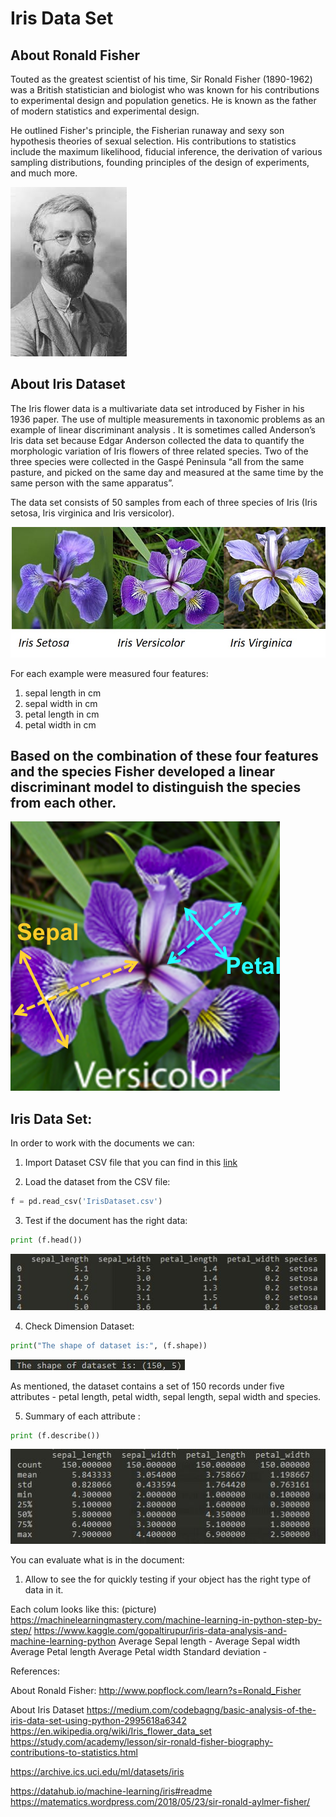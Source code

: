 
# Iris Data Set 

## About Ronald Fisher  

Touted as the greatest scientist of his time, Sir Ronald Fisher (1890-1962) was a British statistician and biologist who was known for his contributions to experimental design and population genetics. He is known as the father of modern statistics and experimental design.

He outlined Fisher's principle, the Fisherian runaway and sexy son hypothesis theories of sexual selection. His contributions to statistics include the maximum likelihood, fiducial inference, the derivation of various sampling distributions, founding principles of the design of experiments, and much more.

![Ronald Fisher](https://github.com/Katylub/Iris-Dataset-/blob/master/download.jpg)

## About Iris Dataset 

The Iris flower data is a multivariate data set introduced by Fisher in his 1936 paper. The use of multiple measurements in taxonomic problems as an example of linear discriminant analysis . It is sometimes called Anderson’s Iris data set because Edgar Anderson collected the data to quantify the morphologic variation of Iris flowers of three related species. Two of the three species were collected in the Gaspé Peninsula “all from the same pasture, and picked on the same day and measured at the same time by the same person with the same apparatus”.

The data set consists of 50 samples from each of three species of Iris (Iris setosa, Iris virginica and Iris versicolor). 

![Image of Iris](https://github.com/Katylub/Iris-Dataset-/blob/master/iris.jpg)

For each example were measured four features:  

1. sepal length in cm
2. sepal width in cm
3. petal length in cm
4. petal width in cm
 
## Based on the combination of these four features and the species Fisher developed a linear discriminant model to distinguish the species from each other. ##

![Image of Iris sepal and width](https://github.com/Katylub/Iris-Dataset-/blob/master/Sepal%20and%20petal.png)

## Iris Data Set: 

In order to work with the documents we can:

1. Import Dataset CSV file that you can find in this [link](https://github.com/Katylub/Iris-Dataset-/blob/master/IrisDataset.csv)

2. Load the dataset from the CSV file: 

```python
f = pd.read_csv('IrisDataset.csv')
```

3. Test if the document has the right data: 

```python
print (f.head())
```

 ![We can see each column looks like this:](https://github.com/Katylub/Iris-Dataset-/blob/master/Dataset%20Columns.JPG)


4. Check Dimension Dataset: 
```python
print("The shape of dataset is:", (f.shape))
```

![Shape Data set](https://github.com/Katylub/Iris-Dataset-/blob/master/Shape%20of%20dataset.JPG)

As mentioned, the dataset contains a set of 150 records under five attributes - petal length, petal width, sepal length, sepal width and species.

5. Summary of each attribute : 

```python
print (f.describe())
```

![Attribute Summary](https://github.com/Katylub/Iris-Dataset-/blob/master/Attribute%20Summary.JPG)


You can evaluate what is in the document:

1. Allow to see the for quickly testing if your object has the right type of data in it.

Each colum looks like this: (picture)
https://machinelearningmastery.com/machine-learning-in-python-step-by-step/
https://www.kaggle.com/gopaltirupur/iris-data-analysis-and-machine-learning-python
Average Sepal length -
Average Sepal width
Average Petal length
Average Petal width
Standard deviation -



References:


About Ronald Fisher:
http://www.popflock.com/learn?s=Ronald_Fisher

About Iris Dataset
https://medium.com/codebagng/basic-analysis-of-the-iris-data-set-using-python-2995618a6342
https://en.wikipedia.org/wiki/Iris_flower_data_set
https://study.com/academy/lesson/sir-ronald-fisher-biography-contributions-to-statistics.html

https://archive.ics.uci.edu/ml/datasets/iris


https://datahub.io/machine-learning/iris#readme
https://matematics.wordpress.com/2018/05/23/sir-ronald-aylmer-fisher/
